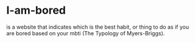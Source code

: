 # I-am-bored
is a website that indicates which is the best habit, or thing to do as if you are bored based on your mbti (The Typology of Myers-Briggs).
